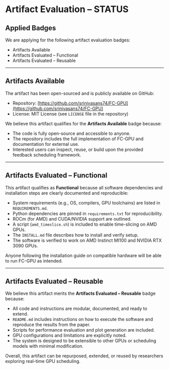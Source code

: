 # Artifact Evaluation – STATUS

## Applied Badges

We are applying for the following artifact evaluation badges:

- Artifacts Available  
- Artifacts Evaluated – Functional  
- Artifacts Evaluated – Reusable

---

## Artifacts Available

The artifact has been open-sourced and is publicly available on GitHub:

- Repository: [https://github.com/srinivasans74/FC-GPU](https://github.com/srinivasans74/FC-GPU)
- License: MIT License (see `LICENSE` file in the repository)

We believe this artifact qualifies for the **Artifacts Available** badge because:
- The code is fully open-source and accessible to anyone.
- The repository includes the full implementation of FC-GPU and documentation for external use.
- Interested users can inspect, reuse, or build upon the provided feedback scheduling framework.

---

## Artifacts Evaluated – Functional

This artifact qualifies as **Functional** because all software dependencies and installation steps are clearly documented and reproducible:

- System requirements (e.g., OS, compilers, GPU toolchains) are listed in `REQUIREMENTS.md`.
- Python dependencies are pinned in `requirements.txt` for reproducibility.
- ROCm (for AMD) and CUDA/NVIDIA support are outlined.
- A script (`amd_timeslice.sh`) is included to enable time-slicing on AMD GPUs.
- The `INSTALL.md` file describes how to install and verify setup.
- The software is verified to work on AMD Instinct MI100 and NVIDIA RTX 3090 GPUs.

Anyone following the installation guide on compatible hardware will be able to run FC-GPU as intended.

---

## Artifacts Evaluated – Reusable

We believe this artifact merits the **Artifacts Evaluated – Reusable** badge because:

- All code and instructions are modular, documented, and ready to extend.
- `README.md` includes instructions on how to execute the software and reproduce the results from the paper.
- Scripts for performance evaluation and plot generation are included.
- GPU configurations and limitations are explicitly noted.
- The system is designed to be extensible to other GPUs or scheduling models with minimal modification.

Overall, this artifact can be repurposed, extended, or reused by researchers exploring real-time GPU scheduling.